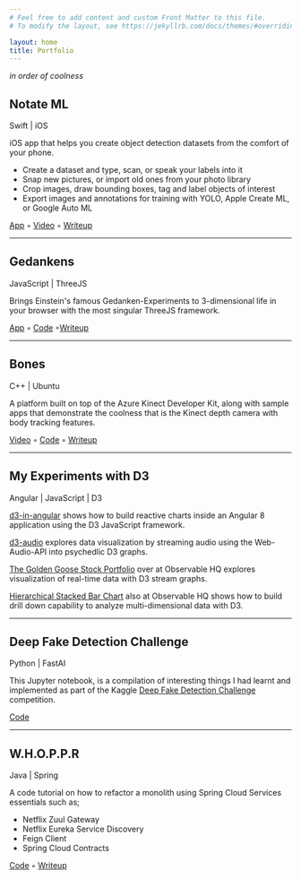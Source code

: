```yaml
---
# Feel free to add content and custom Front Matter to this file.
# To modify the layout, see https://jekyllrb.com/docs/themes/#overriding-theme-defaults

layout: home
title: Portfolio
---
```


*in order of coolness*

## Notate ML
Swift &#124; iOS

iOS app that helps you create object detection datasets from the comfort of your phone.

- Create a dataset and type, scan, or speak your labels into it
- Snap new pictures, or import old ones from your photo library
- Crop images, draw bounding boxes, tag and label objects of interest
- Export images and annotations for training with YOLO, Apple Create ML, or Google Auto ML


[App](https://apps.apple.com/us/app/notate-ml/id1605408700)  &#9702; [Video](https://youtu.be/gDqPt3V2-qo) &#9702; [Writeup](https://medium.com/@marvinpdroid/introducing-notate-ml-8de9b68715f4) 

---

## Gedankens
JavaScript  &#124; ThreeJS 

Brings Einstein's famous Gedanken-Experiments to 3-dimensional life in your browser with the most singular ThreeJS framework. 

[App](mpdroid.github.io/gedankens) &#9702; [Code](https://github.com/mpdroid/gedankens) &#9702;[Writeup](https://marvinpdroid.medium.com/special-relativity-with-threejs-657a3552d886) 

---

## Bones
C++  &#124; Ubuntu

A platform built on top of the Azure Kinect Developer Kit, along with sample apps that demonstrate the coolness that is the Kinect depth camera with body tracking features.

[Video](https://www.youtube.com/watch?v=JbQFNzRO1x0) &#9702; [Code](https://github.com/mpdroid/bones) &#9702; [Writeup](https://marvinpdroid.medium.com/thing-finding-with-kinect-dk-b50470044c56) 

---

## My Experiments with D3
Angular  &#124; JavaScript &#124; D3

[d3-in-angular](https://github.com/d3-in-angular/) shows how to build reactive charts inside an Angular 8 application using the D3 JavaScript framework.

[d3-audio](https://github.com/d3-audio/) explores data visualization by streaming audio using the Web-Audio-API into psychedlic D3 graphs.

[The Golden Goose Stock Portfolio](https://observablehq.com/@mpdroid/the-golden-goose-stock-portfolio) over at Observable HQ explores visualization of real-time data with D3 stream graphs.

[Hierarchical Stacked Bar Chart](https://observablehq.com/@mpdroid/hierarchical-stacked-bar-chart) also at Observable HQ shows how to build drill down capability to analyze multi-dimensional data with D3.
  
---

## Deep Fake Detection Challenge
Python | FastAI

This Jupyter notebook, is a compilation of interesting things I had learnt and implemented as part of the Kaggle [Deep Fake Detection Challenge](https://www.kaggle.com/c/deepfake-detection-challenge) competition.

[Code](https://www.kaggle.com/mpdroid/dfdc-fastai-odds-and-ends)

---

## W.H.O.P.P.R
Java  &#124; Spring

A code tutorial on how to refactor a monolith using Spring Cloud Services essentials such as;
- Netflix Zuul Gateway
- Netflix Eureka Service Discovery
- Feign Client
- Spring Cloud Contracts

[Code](https://github.com/mpdroid/whoppr) &#9702; [Writeup](https://medium.com/p/1ac7a0803db7/edit) 

